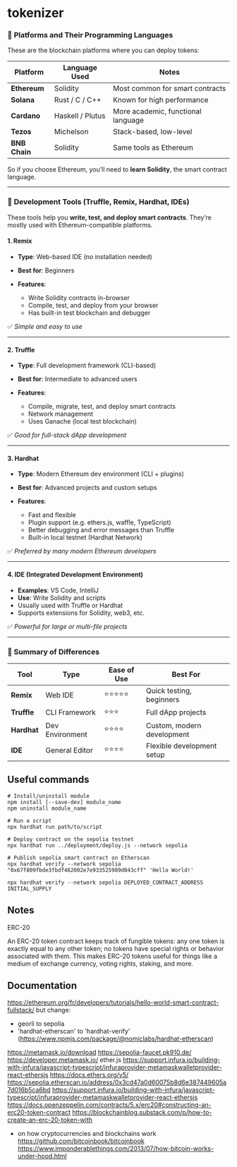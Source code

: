 # tokenizer

### 🔹 **Platforms and Their Programming Languages**

These are the blockchain platforms where you can deploy tokens:

| Platform      | Language Used    | Notes                              |
| ------------- | ---------------- | ---------------------------------- |
| **Ethereum**  | Solidity         | Most common for smart contracts    |
| **Solana**    | Rust / C / C++   | Known for high performance         |
| **Cardano**   | Haskell / Plutus | More academic, functional language |
| **Tezos**     | Michelson        | Stack-based, low-level             |
| **BNB Chain** | Solidity         | Same tools as Ethereum             |

So if you choose Ethereum, you’ll need to **learn Solidity**, the smart contract language.

---

### 🔹 **Development Tools (Truffle, Remix, Hardhat, IDEs)**

These tools help you **write, test, and deploy smart contracts**. They’re mostly used with Ethereum-compatible platforms.

#### 1. **Remix**

* **Type**: Web-based IDE (no installation needed)
* **Best for**: Beginners
* **Features**:

  * Write Solidity contracts in-browser
  * Compile, test, and deploy from your browser
  * Has built-in test blockchain and debugger

✅ *Simple and easy to use*

---

#### 2. **Truffle**

* **Type**: Full development framework (CLI-based)
* **Best for**: Intermediate to advanced users
* **Features**:

  * Compile, migrate, test, and deploy smart contracts
  * Network management
  * Uses Ganache (local test blockchain)

✅ *Good for full-stack dApp development*

---

#### 3. **Hardhat**

* **Type**: Modern Ethereum dev environment (CLI + plugins)
* **Best for**: Advanced projects and custom setups
* **Features**:

  * Fast and flexible
  * Plugin support (e.g. ethers.js, waffle, TypeScript)
  * Better debugging and error messages than Truffle
  * Built-in local testnet (Hardhat Network)

✅ *Preferred by many modern Ethereum developers*

---

#### 4. **IDE (Integrated Development Environment)**

* **Examples**: VS Code, IntelliJ
* **Use**: Write Solidity and scripts
* Usually used with Truffle or Hardhat
* Supports extensions for Solidity, web3, etc.

✅ *Powerful for large or multi-file projects*

---

### 🔸 Summary of Differences

| Tool        | Type            | Ease of Use | Best For                   |
| ----------- | --------------- | ----------- | -------------------------- |
| **Remix**   | Web IDE         | ⭐⭐⭐⭐⭐       | Quick testing, beginners   |
| **Truffle** | CLI Framework   | ⭐⭐⭐         | Full dApp projects         |
| **Hardhat** | Dev Environment | ⭐⭐⭐⭐        | Custom, modern development |
| **IDE**     | General Editor  | ⭐⭐⭐⭐        | Flexible development setup |


## Useful commands
```
# Install/uninstall module
npm install [--save-dev] module_name
npm uninstall module_name

# Run a script
npx hardhat run path/to/script

# Deploy contract on the sepolia testnet
npx hardhat run ../deployment/deploy.js --network sepolia

# Publish sepolia smart contract on Etherscan
npx hardhat verify --network sepolia "0x67f809fbde3fbdf462002e7e933525989d043cff" 'Hello World!'

npx hardhat verify --network sepolia DEPLOYED_CONTRACT_ADDRESS INITIAL_SUPPLY

```

## Notes

ERC-20

An ERC-20 token contract keeps track of fungible tokens: any one token is exactly equal to any other token; no tokens have special rights or behavior associated with them. This makes ERC-20 tokens useful for things like a medium of exchange currency, voting rights, staking, and more.

## Documentation
https://ethereum.org/fr/developers/tutorials/hello-world-smart-contract-fullstack/
but change:
- georli to sepolia
- 'hardhat-etherscan' to 'hardhat-verify' (https://www.npmjs.com/package/@nomiclabs/hardhat-etherscan)

https://metamask.io/download
https://sepolia-faucet.pk910.de/
https://developer.metamask.io/
ether.js
https://support.infura.io/building-with-infura/javascript-typescript/infuraprovider-metamaskwalletprovider-react-ethersjs
https://docs.ethers.org/v5/
https://sepolia.etherscan.io/address/0x3cd47a0d60075b8d6e387449605a7d016b5ca6bd
https://support.infura.io/building-with-infura/javascript-typescript/infuraprovider-metamaskwalletprovider-react-ethersjs
https://docs.openzeppelin.com/contracts/5.x/erc20#constructing-an-erc20-token-contract
https://blockchainblog.substack.com/p/how-to-create-an-erc-20-token-with

* on how cryptocurrencies and blockchains work
https://github.com/bitcoinbook/bitcoinbook
https://www.imponderablethings.com/2013/07/how-bitcoin-works-under-hood.html
